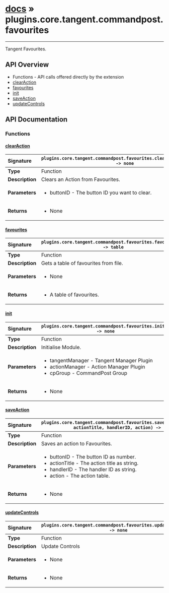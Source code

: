 # [docs](index.md) » plugins.core.tangent.commandpost.favourites
---

Tangent Favourites.

## API Overview
* Functions - API calls offered directly by the extension
 * [clearAction](#clearaction)
 * [favourites](#favourites)
 * [init](#init)
 * [saveAction](#saveaction)
 * [updateControls](#updatecontrols)

## API Documentation

### Functions

#### [clearAction](#clearaction)
| <span style="float: left;">**Signature**</span> | <span style="float: left;">`plugins.core.tangent.commandpost.favourites.clearAction(buttonID) -> none` </span>                                                          |
| -----------------------------------------------------|---------------------------------------------------------------------------------------------------------|
| **Type**                                             | Function                                                                                         |
| **Description**                                      | Clears an Action from Favourites.                                                                                         |
| **Parameters**                                       | <ul><li>buttonID - The button ID you want to clear.</li></ul> |
| **Returns**                                          | <ul><li>None</li></ul>          |

#### [favourites](#favourites)
| <span style="float: left;">**Signature**</span> | <span style="float: left;">`plugins.core.tangent.commandpost.favourites.favourites() -> table` </span>                                                          |
| -----------------------------------------------------|---------------------------------------------------------------------------------------------------------|
| **Type**                                             | Function                                                                                         |
| **Description**                                      | Gets a table of favourites from file.                                                                                         |
| **Parameters**                                       | <ul><li>None</li></ul> |
| **Returns**                                          | <ul><li>A table of favourites.</li></ul>          |

#### [init](#init)
| <span style="float: left;">**Signature**</span> | <span style="float: left;">`plugins.core.tangent.commandpost.favourites.init() -> none` </span>                                                          |
| -----------------------------------------------------|---------------------------------------------------------------------------------------------------------|
| **Type**                                             | Function                                                                                         |
| **Description**                                      | Initialise Module.                                                                                         |
| **Parameters**                                       | <ul><li>tangentManager - Tangent Manager Plugin</li><li>actionManager - Action Manager Plugin</li><li>cpGroup - CommandPost Group</li></ul> |
| **Returns**                                          | <ul><li>None</li></ul>          |

#### [saveAction](#saveaction)
| <span style="float: left;">**Signature**</span> | <span style="float: left;">`plugins.core.tangent.commandpost.favourites.saveAction(buttonID, actionTitle, handlerID, action) -> none` </span>                                                          |
| -----------------------------------------------------|---------------------------------------------------------------------------------------------------------|
| **Type**                                             | Function                                                                                         |
| **Description**                                      | Saves an action to Favourites.                                                                                         |
| **Parameters**                                       | <ul><li>buttonID - The button ID as number.</li><li>actionTitle - The action title as string.</li><li>handlerID - The handler ID as string.</li><li>action - The action table.</li></ul> |
| **Returns**                                          | <ul><li>None</li></ul>          |

#### [updateControls](#updatecontrols)
| <span style="float: left;">**Signature**</span> | <span style="float: left;">`plugins.core.tangent.commandpost.favourites.updateControls() -> none` </span>                                                          |
| -----------------------------------------------------|---------------------------------------------------------------------------------------------------------|
| **Type**                                             | Function                                                                                         |
| **Description**                                      | Update Controls                                                                                         |
| **Parameters**                                       | <ul><li>None</li></ul> |
| **Returns**                                          | <ul><li>None</li></ul>          |

